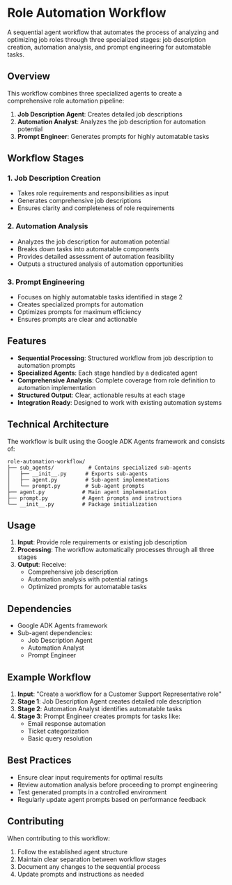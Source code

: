 # Role Automation Workflow

A sequential agent workflow that automates the process of analyzing and optimizing job roles through three specialized stages: job description creation, automation analysis, and prompt engineering for automatable tasks.

## Overview

This workflow combines three specialized agents to create a comprehensive role automation pipeline:

1. **Job Description Agent**: Creates detailed job descriptions
2. **Automation Analyst**: Analyzes the job description for automation potential
3. **Prompt Engineer**: Generates prompts for highly automatable tasks

## Workflow Stages

### 1. Job Description Creation

- Takes role requirements and responsibilities as input
- Generates comprehensive job descriptions
- Ensures clarity and completeness of role requirements

### 2. Automation Analysis

- Analyzes the job description for automation potential
- Breaks down tasks into automatable components
- Provides detailed assessment of automation feasibility
- Outputs a structured analysis of automation opportunities

### 3. Prompt Engineering

- Focuses on highly automatable tasks identified in stage 2
- Creates specialized prompts for automation
- Optimizes prompts for maximum efficiency
- Ensures prompts are clear and actionable

## Features

- **Sequential Processing**: Structured workflow from job description to automation prompts
- **Specialized Agents**: Each stage handled by a dedicated agent
- **Comprehensive Analysis**: Complete coverage from role definition to automation implementation
- **Structured Output**: Clear, actionable results at each stage
- **Integration Ready**: Designed to work with existing automation systems

## Technical Architecture

The workflow is built using the Google ADK Agents framework and consists of:

```
role-automation-workflow/
├── sub_agents/           # Contains specialized sub-agents
│   ├── __init__.py      # Exports sub-agents
│   ├── agent.py         # Sub-agent implementations
│   └── prompt.py        # Sub-agent prompts
├── agent.py            # Main agent implementation
├── prompt.py           # Agent prompts and instructions
└── __init__.py         # Package initialization
```

## Usage

1. **Input**: Provide role requirements or existing job description
2. **Processing**: The workflow automatically processes through all three stages
3. **Output**: Receive:
   - Comprehensive job description
   - Automation analysis with potential ratings
   - Optimized prompts for automatable tasks

## Dependencies

- Google ADK Agents framework
- Sub-agent dependencies:
  - Job Description Agent
  - Automation Analyst
  - Prompt Engineer

## Example Workflow

1. **Input**: "Create a workflow for a Customer Support Representative role"
2. **Stage 1**: Job Description Agent creates detailed role description
3. **Stage 2**: Automation Analyst identifies automatable tasks
4. **Stage 3**: Prompt Engineer creates prompts for tasks like:
   - Email response automation
   - Ticket categorization
   - Basic query resolution

## Best Practices

- Ensure clear input requirements for optimal results
- Review automation analysis before proceeding to prompt engineering
- Test generated prompts in a controlled environment
- Regularly update agent prompts based on performance feedback

## Contributing

When contributing to this workflow:

1. Follow the established agent structure
2. Maintain clear separation between workflow stages
3. Document any changes to the sequential process
4. Update prompts and instructions as needed
